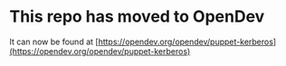 # This repo has moved to OpenDev

It can now be found at [https://opendev.org/opendev/puppet-kerberos](https://opendev.org/opendev/puppet-kerberos)
